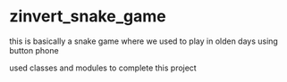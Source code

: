 # zinvert_snake_game

this is basically a snake game where we used to play in olden days using button phone

used classes and modules to complete this project
